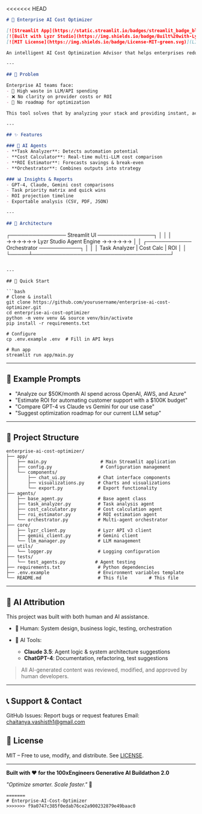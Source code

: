 <<<<<<< HEAD
```markdown
# 🚀 Enterprise AI Cost Optimizer

[![Streamlit App](https://static.streamlit.io/badges/streamlit_badge_black_white.svg)](https://your-app-url.streamlit.app)
[![Built with Lyzr Studio](https://img.shields.io/badge/Built%20with-Lyzr%20Studio-blue)](https://studio.lyzr.ai/)
[![MIT License](https://img.shields.io/badge/License-MIT-green.svg)](LICENSE)

An intelligent AI Cost Optimization Advisor that helps enterprises reduce AI infrastructure costs by **30–60%** without compromising performance. Built for the **100xEngineers Generative AI Buildathon 2.0**.

---

## 🎯 Problem

Enterprise AI teams face:
- 🚫 High waste in LLM/API spending  
- ❌ No clarity on provider costs or ROI  
- 🧩 No roadmap for optimization  

This tool solves that by analyzing your stack and providing instant, actionable insights.

---

## ✨ Features

### 🤖 AI Agents
- **Task Analyzer**: Detects automation potential
- **Cost Calculator**: Real-time multi-LLM cost comparison
- **ROI Estimator**: Forecasts savings & break-even
- **Orchestrator**: Combines outputs into strategy

### 📊 Insights & Reports
- GPT-4, Claude, Gemini cost comparisons  
- Task priority matrix and quick wins  
- ROI projection timeline  
- Exportable analysis (CSV, PDF, JSON)

---

## 🧠 Architecture

```

┌─────────────── Streamlit UI ───────────────┐
│                                             │
│  →→→→→→  Lyzr Studio Agent Engine  →→→→→→  │
│     ┌──────────── Orchestrator ───────────┐ │
│     │ Task Analyzer  |  Cost Calc  | ROI  │ │
└─────┴─────────────────────────────────────┘

````

---

## 🚀 Quick Start

```bash
# Clone & install
git clone https://github.com/yourusername/enterprise-ai-cost-optimizer.git
cd enterprise-ai-cost-optimizer
python -m venv venv && source venv/bin/activate
pip install -r requirements.txt

# Configure
cp .env.example .env  # Fill in API keys

# Run app
streamlit run app/main.py
````

---

## 🧪 Example Prompts

* "Analyze our \$50K/month AI spend across OpenAI, AWS, and Azure"
* "Estimate ROI for automating customer support with a \$100K budget"
* "Compare GPT-4 vs Claude vs Gemini for our use case"
* "Suggest optimization roadmap for our current LLM setup"

---

## 📁 Project Structure

```
enterprise-ai-cost-optimizer/
├── app/
│   ├── main.py                    # Main Streamlit application
│   ├── config.py                  # Configuration management
│   └── components/
│       ├── chat_ui.py            # Chat interface components
│       ├── visualizations.py     # Charts and visualizations
│       └── export.py             # Export functionality
├── agents/
│   ├── base_agent.py             # Base agent class
│   ├── task_analyzer.py          # Task analysis agent
│   ├── cost_calculator.py        # Cost calculation agent
│   ├── roi_estimator.py          # ROI estimation agent
│   └── orchestrator.py           # Multi-agent orchestrator
├── core/
│   ├── lyzr_client.py            # Lyzr API v3 client
│   ├── gemini_client.py          # Gemini client
│   └── llm_manager.py            # LLM management
├── utils/
│   └── logger.py                 # Logging configuration
├── tests/
│   └── test_agents.py           # Agent testing
├── requirements.txt              # Python dependencies
├── .env.example                  # Environment variables template
└── README.md                     # This file        # This file
```

---

## 🤖 AI Attribution

This project was built with both human and AI assistance.

* 🤝 Human: System design, business logic, testing, orchestration
* 🤖 AI Tools:

  * **Claude 3.5**: Agent logic & system architecture suggestions
  * **ChatGPT-4**: Documentation, refactoring, test suggestions

> All AI-generated content was reviewed, modified, and approved by human developers.

---

## 📞 Support & Contact

GitHub Issues: Report bugs or request features
Email: chaitanya.vashisth1@gmail.com

## 📜 License

MIT – Free to use, modify, and distribute. See [LICENSE](LICENSE).

---

**Built with ❤️ for the 100xEngineers Generative AI Buildathon 2.0**

*"Optimize smarter. Scale faster."* 🚀

```
=======
# Enterprise-AI-Cost-Optimizer
>>>>>>> f9a0747c385f0edab76ce2a900232879e49baac0
